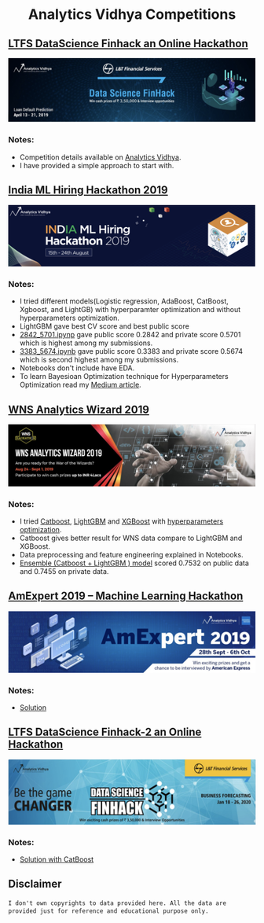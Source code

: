 <h1 align="center"> Analytics Vidhya Competitions </h1>

## [LTFS DataScience Finhack an Online Hackathon](https://datahack.analyticsvidhya.com/contest/ltfs-datascience-finhack-an-online-hackathon/)
<img src='LFTS/images/ltfs.png'>

### Notes:
- Competition details available on [Analytics Vidhya](https://datahack.analyticsvidhya.com/contest/ltfs-datascience-finhack-an-online-hackathon/).
- I have provided a simple approach to start with.  

## [India ML Hiring Hackathon 2019](https://datahack.analyticsvidhya.com/contest/india-ml-hiring-hackathon-2019/)

<img src='India_ML_Hiring_2019/images/India_ml.png'>

### Notes:
- I tried different models(Logistic regression, AdaBoost, CatBoost, Xgboost, and LightGB) with hyperparamter optimization and without hyperparameters optimization. <br>
- LightGBM gave best CV score and best public score 
- [2842_5701.ipynp](https://github.com/dc-aichara/competitions/blob/master/AV/India_ML_Hiring_2019/2842_5701.ipynb) gave public score 0.2842 and private score 0.5701 which is highest among my submissions.<br>
- [3383_5674.ipynb](https://github.com/dc-aichara/competitions/blob/master/AV/India_ML_Hiring_2019/3383_5674.ipynb) gave public score 0.3383 and private score 0.5674 which is second highest among my submissions.<br>
- Notebooks don't include have EDA. <br>
- To learn Bayesioan Optimization technique for Hyperparameters Optimization read my [Medium article](https://medium.com/analytics-vidhya/hyperparameters-optimization-for-lightgbm-catboost-and-xgboost-regressors-using-bayesian-6e7c495947a9). <br>

## [WNS Analytics Wizard 2019](https://datahack.analyticsvidhya.com/contest/wns-analytics-wizard-2019/)

<img src='WNS/images/wns.png'>

### Notes: 

- I tried [Catboost](https://github.com/dc-aichara/competitions/blob/master/AV/WNS/boosting_cgb.ipynb), [LightGBM](https://github.com/dc-aichara/competitions/blob/master/AV/WNS/boosting_lgbm.ipynb) and [XGBoost](https://colab.research.google.com/drive/1bPqOify2F0ETfMLifLApGInRFuZuE4JJ) with [hyperparameters optimization](https://medium.com/analytics-vidhya/hyperparameters-optimization-for-lightgbm-catboost-and-xgboost-regressors-using-bayesian-6e7c495947a9).
- Catboost gives better result for WNS data compare to LightGBM and XGBoost.
- Data preprocessing and feature engineering explained in Notebooks.
- [Ensemble (Catboost + LightGBM ) model](https://github.com/dc-aichara/competitions/blob/master/AV/WNS/boosting_ensemble.ipynb) scored 0.7532 on public data and 0.7455 on private data.

## [AmExpert 2019 – Machine Learning Hackathon](https://datahack.analyticsvidhya.com/contest/amexpert-2019-machine-learning-hackathon/)

<img src='AmEx_2019/Images/amex.png'>

### Notes: 

- [Solution](https://github.com/dc-aichara/competitions/blob/master/AV/AmEx_2019/AmEx.ipynb)

## [LTFS DataScience Finhack-2 an Online Hackathon](https://datahack.analyticsvidhya.com/contest/ltfs-data-science-finhack-2-an-online-hackathon/)

<img src='LTFS-II/images/ltfs_II.png'>

### Notes: 

- [Solution with CatBoost](https://github.com/dc-aichara/competitions/tree/master/AV/LTFS-II)

## Disclaimer

```text
I don't own copyrights to data provided here. All the data are provided just for reference and educational purpose only. 

```
